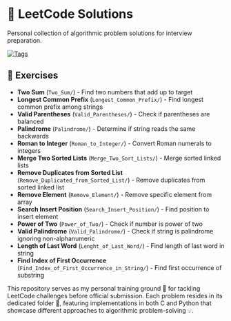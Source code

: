 # 🧩 LeetCode Solutions

Personal collection of algorithmic problem solutions for interview preparation.

[![Tags](https://skillicons.dev/icons?i=python,c,cpp,rust,git&theme=dark)](https://skillicons.dev)

## 📁 Exercises
- **Two Sum** (`Two_Sum/`) - Find two numbers that add up to target
- **Longest Common Prefix** (`Longest_Common_Prefix/`) - Find longest common prefix among strings
- **Valid Parentheses** (`Valid_Parentheses/`) - Check if parentheses are balanced
- **Palindrome** (`Palindrome/`) - Determine if string reads the same backwards
- **Roman to Integer** (`Roman_to_Integer/`) - Convert Roman numerals to integers
- **Merge Two Sorted Lists** (`Merge_Two_Sort_Lists/`) - Merge sorted linked lists
- **Remove Duplicates from Sorted List** (`Remove_Duplicated_from_Sorted_List/`) - Remove duplicates from sorted linked list
- **Remove Element** (`Remove_Element/`) - Remove specific element from array
- **Search Insert Position** (`Search_Insert_Position/`) - Find position to insert element
- **Power of Two** (`Power_of_Two/`) - Check if number is power of two
- **Valid Palindrome** (`Valid_Palindrome/`) - Check if string is palindrome ignoring non-alphanumeric
- **Length of Last Word** (`Lenght_of_Last_Word/`) - Find length of last word in string
- **Find Index of First Occurrence** (`Find_Index_of_First_Occurrence_in_String/`) - Find first occurrence of substring

This repository serves as my personal training ground 🎯 for tackling LeetCode challenges before official submission. Each problem resides in its dedicated folder 📂, featuring implementations in both C and Python that showcase different approaches to algorithmic problem-solving 💡.
